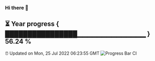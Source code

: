 ### Hi there 👋
⏳ Year progress { ████████████████▁▁▁▁▁▁▁▁▁▁▁▁▁▁ } 56.24 %
---
⏰ Updated on Mon, 25 Jul 2022 06:23:55 GMT
![Progress Bar CI](https://github.com/liununu/liununu/workflows/Progress%20Bar%20CI/badge.svg)
